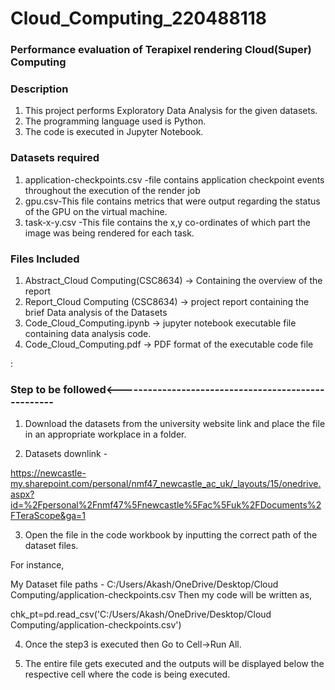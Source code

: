 # Cloud_Computing_220488118
### Performance evaluation of Terapixel rendering Cloud(Super) Computing

### Description

1. This project performs Exploratory Data Analysis for the given datasets.
2. The programming language used is Python.
3. The code is executed in Jupyter Notebook.

### Datasets required

1. application-checkpoints.csv -file contains application checkpoint events throughout the execution of the render job
2. gpu.csv-This file contains metrics that were output regarding the status of the GPU on the virtual machine.
3. task-x-y.csv -This file contains the x,y co-ordinates of which part the image was being rendered for each task.

### Files Included

1. Abstract_Cloud Computing(CSC8634) -> Containing the overview of the report
2. Report_Cloud Computing (CSC8634) -> project report containing the brief Data analysis of the Datasets
3. Code_Cloud_Computing.ipynb -> jupyter notebook executable file containing data analysis code.
4. Code_Cloud_Computing.pdf -> PDF format of the executable code file

:
### Step to be followed<----------------------------------------------------

1. Download the datasets from the university website link and place the file in an appropriate workplace in a folder.

2. Datasets downlink - 

https://newcastle-my.sharepoint.com/personal/nmf47_newcastle_ac_uk/_layouts/15/onedrive.aspx?id=%2Fpersonal%2Fnmf47%5Fnewcastle%5Fac%5Fuk%2FDocuments%2FTeraScope&ga=1

3. Open the file in the code workbook by inputting the correct path of the dataset files.

For instance,

My Dataset file paths - C:/Users/Akash/OneDrive/Desktop/Cloud Computing/application-checkpoints.csv
Then my code will be written as,

chk_pt=pd.read_csv('C:/Users/Akash/OneDrive/Desktop/Cloud Computing/application-checkpoints.csv')

4. Once the step3 is executed then Go to Cell->Run All.

5. The entire file gets executed and the outputs will be displayed below the respective cell where the code is being executed.
